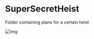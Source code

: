 # SuperSecretHeist
Folder containing plans for a certain heist

![img](https://cdn.discordapp.com/attachments/1064550485387923556/1126877884292796466/stage2.png)
